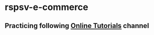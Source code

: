 # rspsv-e-commerce

## Practicing following  [Online Tutorials](https://www.youtube.com/channel/UCbwXnUipZsLfUckBPsC7Jog) channel
